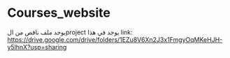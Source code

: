 # Courses_website
يوجد ملف ناقص من الproject يوجد في هذا link:   
https://drive.google.com/drive/folders/1EZu8V6Xn2J3x1FmgyOqMKeHJH-y5lhnX?usp=sharing
